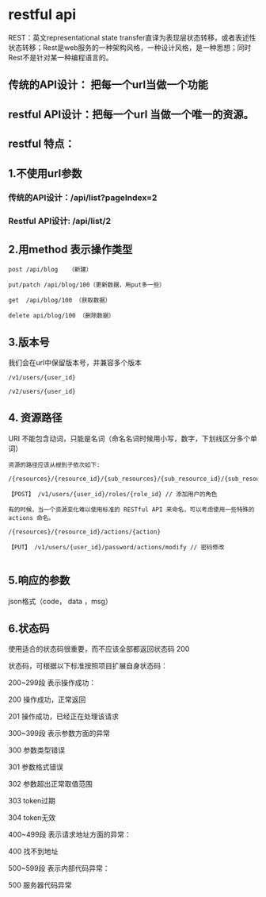 # restful api



REST：英文representational state transfer直译为表现层状态转移，或者表述性状态转移；Rest是web服务的一种架构风格，一种设计风格，是一种思想；同时Rest不是针对某一种编程语言的。



## 传统的API设计： 把每一个url当做一个功能

## restful API设计：把每一个url 当做一个唯一的资源。


## restful 特点：

## 1.不使用url参数

### 传统的API设计：/api/list?pageIndex=2

### Restful API设计: /api/list/2

## 2.用method 表示操作类型

```
post /api/blog   （新建）

put/patch /api/blog/100（更新数据，用put多一些）

get  /api/blog/100 （获取数据）

delete api/blog/100 （删除数据）
```

## 3.版本号
我们会在url中保留版本号，并兼容多个版本

```
/v1/users/{user_id}

/v2/users/{user_id}
```

## 4. 资源路径

URI 不能包含动词，只能是名词（命名名词时候用小写，数字，下划线区分多个单词）
```
资源的路径应该从根到子依次如下:

/{resources}/{resource_id}/{sub_resources}/{sub_resource_id}/{sub_resource_property}

【POST】 /v1/users/{user_id}/roles/{role_id} // 添加用户的角色

有的时候，当一个资源变化难以使用标准的 RESTful API 来命名，可以考虑使用一些特殊的 actions 命名。

/{resources}/{resource_id}/actions/{action}

【PUT】 /v1/users/{user_id}/password/actions/modify // 密码修改


```

## 5.响应的参数

json格式（code， data ，msg）

## 6.状态码
使用适合的状态码很重要，而不应该全部都返回状态码 200

状态码，可根据以下标准按照项目扩展自身状态码：

200~299段 表示操作成功：

200 操作成功，正常返回

201 操作成功，已经正在处理该请求

300~399段 表示参数方面的异常

300 参数类型错误

301 参数格式错误

302 参数超出正常取值范围

303 token过期

304 token无效

400~499段 表示请求地址方面的异常：

400 找不到地址

500~599段 表示内部代码异常：

500 服务器代码异常
